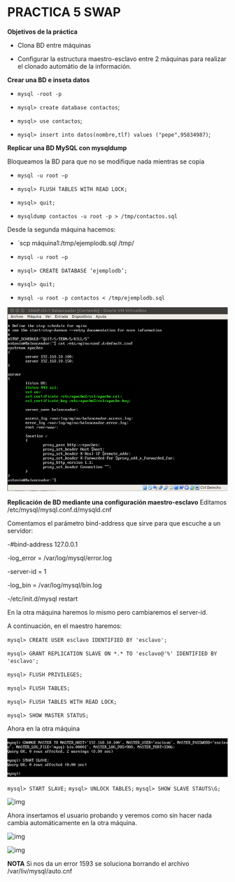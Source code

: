 # PRACTICA 5 SWAP

**Objetivos de la práctica**

- Clona BD entre máquinas

- Configurar la estructura maestro-esclavo entre 2 máquinas para realizar el clonado automátio de la información.

**Crear una BD e inseta datos**

- `mysql -root -p`
- `mysql> create database contactos`;
- `mysql> use contactos`;

- `mysql> insert into datos(nombre,tlf) values ("pepe",95834987)`;



**Replicar una BD MySQL con mysqldump**

Bloqueamos la BD para que no se modifique nada mientras se copia

- `mysql -u root –p`
- `mysql> FLUSH TABLES WITH READ LOCK;`
- `mysql> quit;`

- `mysqldump contactos -u root -p > /tmp/contactos.sql`


Desde la segunda máquina hacemos:

- `scp máquina1:/tmp/ejemplodb.sql /tmp/

- `mysql -u root –p`
- `mysql> CREATE DATABASE ‘ejemplodb’;`
- `mysql> quit;`

- `mysql -u root -p contactos < /tmp/ejemplodb.sql`

![img](https://raw.githubusercontent.com/toniMR/SWAP-18-19/master/practicas/P4/imagenes/confNginx-recortada.png)

**Replicación de BD mediante una configuración maestro-esclavo**
Editamos /etc/mysql/mysql.conf.d/mysqld.cnf

Comentamos el parámetro bind-address que sirve para que escuche a un servidor:

-#bind-address 127.0.0.1

-log_error = /var/log/mysql/error.log

-server-id = 1

-log_bin = /var/log/mysql/bin.log

-/etc/init.d/mysql restart

En la otra máquina haremos lo mismo pero cambiaremos el server-id.



A continuación, en el maestro haremos:

`mysql> CREATE USER esclavo IDENTIFIED BY 'esclavo';`

`mysql> GRANT REPLICATION SLAVE ON *.* TO 'esclavo@'%' IDENTIFIED BY 'esclavo';`

`mysql> FLUSH PRIVILEGES;`

`mysql> FLUSH TABLES;`

`mysql> FLUSH TABLES WITH READ LOCK;`

`mysql> SHOW MASTER STATUS;`

Ahora en la otra máquina 

![img](https://raw.githubusercontent.com/toniMR/SWAP-18-19/master/practicas/P5/imagenes/Change-Master.png)

`mysql> START SLAVE;`
`mysql> UNLOCK TABLES;`
`mysql> SHOW SLAVE STAUTS\G;`

![img](https://raw.githubusercontent.com/toniMR/SWAP-18-19/master/practicas/P4/imagenes/show-slave-status.png)

Ahora insertamos el usuario probando y veremos como sin hacer nada cambia automáticamente en la otra máquina.

![img](https://raw.githubusercontent.com/toniMR/SWAP-18-19/master/practicas/P4/imagenes/insertar-maestro.png)

![img](https://raw.githubusercontent.com/toniMR/SWAP-18-19/master/practicas/P4/imagenes/insertar-esclavo.png)


**NOTA**
Si nos da un error 1593 se soluciona borrando el archivo /var/liv/mysql/auto.cnf
